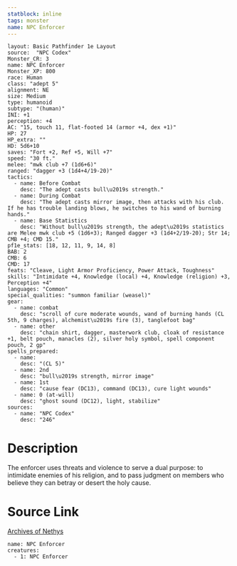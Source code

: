 ```yaml
---
statblock: inline
tags: monster
name: NPC Enforcer
---
```

```statblock
layout: Basic Pathfinder 1e Layout
source:  "NPC Codex"
Monster_CR: 3
name: NPC Enforcer
Monster_XP: 800
race: Human
class: "adept 5"
alignment: NE
size: Medium
type: humanoid
subtype: "(human)"
INI: +1
perception: +4
AC: "15, touch 11, flat-footed 14 (armor +4, dex +1)"
HP: 27
HP_extra: ""
HD: 5d6+10
saves: "Fort +2, Ref +5, Will +7"
speed: "30 ft."
melee: "mwk club +7 (1d6+6)"
ranged: "dagger +3 (1d4+4/19-20)"
tactics:
  - name: Before Combat
    desc: "The adept casts bull\u2019s strength."
  - name: During Combat
    desc: "The adept casts mirror image, then attacks with his club. If he has trouble landing blows, he switches to his wand of burning hands."
  - name: Base Statistics
    desc: "Without bull\u2019s strength, the adept\u2019s statistics are Melee mwk club +5 (1d6+3); Ranged dagger +3 (1d4+2/19-20); Str 14; CMB +4; CMD 15."
pf1e_stats: [18, 12, 11, 9, 14, 8]
BAB: 2
CMB: 6
CMD: 17
feats: "Cleave, Light Armor Proficiency, Power Attack, Toughness"
skills: "Intimidate +4, Knowledge (local) +4, Knowledge (religion) +3, Perception +4"
languages: "Common"
special_qualities: "summon familiar (weasel)"
gear:
  - name: combat
    desc: "scroll of cure moderate wounds, wand of burning hands (CL 5th, 9 charges), alchemist\u2019s fire (3), tanglefoot bag"
  - name: other
    desc: "chain shirt, dagger, masterwork club, cloak of resistance +1, belt pouch, manacles (2), silver holy symbol, spell component pouch, 2 gp"
spells_prepared:
  - name:
    desc: "(CL 5)"
  - name: 2nd
    desc: "bull\u2019s strength, mirror image"
  - name: 1st
    desc: "cause fear (DC13), command (DC13), cure light wounds"
  - name: 0 (at-will)
    desc: "ghost sound (DC12), light, stabilize"
sources:
  - name: "NPC Codex"
    desc: "246"
```
# Description
The enforcer uses threats and violence to serve a dual purpose: to intimidate enemies of his religion, and to pass judgment on members who believe they can betray or desert the holy cause.
# Source Link
[Archives of Nethys](https://aonprd.com/NPCDisplay.aspx?ItemName=Enforcer)
```encounter-table
name: NPC Enforcer
creatures:
  - 1: NPC Enforcer
```
